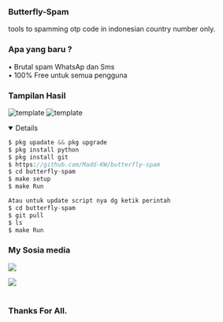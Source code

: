 ### Butterfly-Spam
tools to spamming otp code in indonesian country number only.

### Apa yang baru ?

• Brutal spam WhatsAp dan Sms<br>
• 100% Free untuk semua pengguna

### Tampilan Hasil 
![template](https://github.com/Madd-KW/butterfly-spam/blob/main/sample/results-SMS.jpg)
![template](https://github.com/Madd-KW/butterfly-spam/blob/main/sample/results-WA.jpg)

<details open>

```php
$ pkg upadate && pkg upgrade
$ pkg install python
$ pkg install git
$ https://github.com/Madd-KW/butterfly-spam
$ cd butterfly-spam
$ make setup
$ make Run

Atau untuk update script nya dg ketik perintah
$ cd butterfly-spam
$ git pull
$ ls
$ make Run
```
</details>

### My Sosia media

[![](https://img.shields.io/badge/Youtube-red?logo=Youtube&logoColor=red&labelColor=white)](https://m.youtube.com/@MaddKW)

[![](https://img.shields.io/badge/Whatsapp-CHAT-red?logo=Whatsapp&logoColor=Brightgreen&labelColor=white)](https://wa.me/6283870666827?text=permisi+bang) <br><br>

### Thanks For All.
